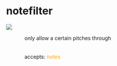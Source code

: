 
<a name=notefilter></a><br>
# <b>notefilter</b>
<img src="../images/notefilter.png"><br>
<div style="display:inline-block;margin-left:50px;">
only allow a certain pitches through<br/><br/>
<br>accepts: <font color=orange>notes</font> <br></div>
